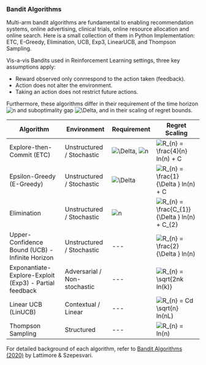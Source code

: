 ### Bandit Algorithms
Multi-arm bandit algorithms are fundamental to enabling recommendation systems, online advertising, clinical trials, online resource allocation and online search. Here is a small collection of them in Python Implementation: ETC, E-Greedy, Elimination, UCB, Exp3, LinearUCB, and Thompson Sampling.

Vis-a-vis Bandits used in Reinforcement Learning settings, three key assumptions apply:
- Reward observed only conrrespond to the action taken (feedback).
- Action does not alter the environment.
- Taking an action does not restrict future actions.

Furthermore, these algorithms differ in their requirement of the time horizon ![n](https://latex.codecogs.com/svg.image?n)  and suboptimality gap ![\Delta](https://latex.codecogs.com/svg.image?\Delta_{i}&space;), and in their scaling of regret bounds.



| Algorithm | Environment | Requirement | Regret Scaling |
| --- | --- | --- | --- |
| Explore-then-Commit (ETC) | Unstructured / Stochastic | ![\Delta](https://latex.codecogs.com/svg.image?\Delta_{i}&space;), ![n](https://latex.codecogs.com/svg.image?n) | ![R_{n} = \frac{4}{n}  ln(n) + C](https://latex.codecogs.com/svg.image?R_{n}&space;=&space;\frac{4}{n}&space;&space;ln(n)&space;&plus;&space;C) |
| Epsilon-Greedy (E-Greedy)| Unstructured / Stochastic | ![\Delta](https://latex.codecogs.com/svg.image?\Delta_{i}&space;) | ![R_{n} = \frac{1}{\Delta }  ln(n) + C](https://latex.codecogs.com/svg.image?R_{n}&space;=&space;\frac{1}{\Delta&space;}&space;&space;ln(n)&space;&plus;&space;C) |
| Elimination | Unstructured / Stochastic | ![n](https://latex.codecogs.com/svg.image?n) | ![R_{n} = \frac{C_{1}}{\Delta }  ln(n) + C_{2}](https://latex.codecogs.com/svg.image?R_{n}&space;=&space;\frac{C_{1}}{\Delta&space;}&space;&space;ln(n)&space;&plus;&space;C_{2}) |
| Upper-Confidence Bound (UCB) - Infinite Horizon | Unstructured / Stochastic | --- | ![R_{n} = \frac{2}{\Delta }  ln(n)](https://latex.codecogs.com/svg.image?R_{n}&space;=&space;\frac{2}{\Delta&space;}&space;&space;ln(n)) |
| Exponantiate-Explore-Exploit (Exp3) - Partial feedback | Adversarial / Non-stochastic | --- | ![R_{n} = \sqrt{2nk  ln(k)}](https://latex.codecogs.com/svg.image?R_{n}&space;=&space;\sqrt{2nk&space;&space;ln(k)}) |
| Linear UCB (LinUCB) | Contextual / Linear | --- | ![R_{n} = Cd \sqrt{n} ln(nL)](https://latex.codecogs.com/svg.image?R_{n}&space;=&space;Cd&space;\sqrt{n}&space;ln(nL)) |
| Thompson Sampling | Structured | --- | ![R_{n} = ln(n)](https://latex.codecogs.com/svg.image?R_{n}&space;=&space;ln(n)) |

For detailed background of each algorithm, refer to [Bandit Algorithms (2020)](https://doi.org/10.1017/9781108571401) by Lattimore & Szepesvari.

